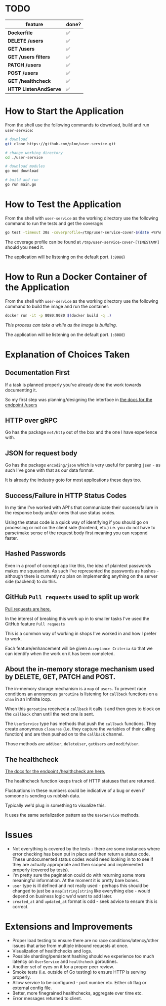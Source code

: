 # TODO

| feature | done? |
| - | - |
| **Dockerfile** | ✅ |
| **DELETE /users** | ✅ |
| **GET /users** | ✅ |
| **GET /users filters** | ✅ |
| **PATCH /users** | ✅ |
| **POST /users** | ✅ |
| **GET /healthcheck** |  ✅ |
| **HTTP ListenAndServe** | ✅ |

# How to Start the Application

From the shell use the following commands to download, build and run `user-service`:

```sh
# download
git clone https://github.com/ploe/user-service.git

# change working directory
cd ./user-service

# download modules
go mod download

# build and run
go run main.go
```

# How to Test the Application

From the shell with `user-service` as the working directory use the following command to run the tests and get the coverage:

```sh
go test -timeout 30s -coverprofile=/tmp/user-service-cover-$(date +%Y%m%d%H%M%S) ./...
```

The coverage profile can be found at `/tmp/user-service-cover-[TIMESTAMP]` should you need it.

The application will be listening on the default port. (`:8080`)

# How to Run a Docker Container of the Application

From the shell with `user-service` as the working directory use the following command to build the image and run the container:

```sh
docker run -it -p 8080:8080 $(docker build -q .)
```

*This process can take a while as the image is building.*

The application will be listening on the default port. (`:8080`)

# Explanation of Choices Taken

## Documentation First

If a task is planned properly you've already done the work towards documenting it.

So my first step was planning/designing the interface in [the docs for the endpoint /users](./docs/endpoints/users/README.md)

## HTTP over gRPC

Go has the package `net/http` out of the box and the one I have experience with.

## JSON for request body

Go has the package `encoding/json` which is very useful for parsing `json` - as such I've gone with that as our data format.

It is already the industry goto for most applications these days too.

## Success/Failure in HTTP Status Codes

In my time I've worked with API's that communicate their success/failure in the response body and/or ones that use status codes.

Using the status code is a quick way of identifying if you should go on processing or not on the client side (frontend, etc.) i.e. you do not have to parse/make sense of the request body first meaning you can respond faster.

## Hashed Passwords

Even in a proof of concept app like this, the idea of plaintext passwords makes me squeamish. As such I've represented the passwords as hashes - although there is currently no plan on implementing anything on the server side (backend) to do this.

## GitHub `Pull requests` used to split up work

[Pull requests are here.](https://github.com/ploe/user-service/pulls)

In the interest of breaking this work up in to smaller tasks I've used the GitHub feature `Pull requests`

This is a common way of working in shops I've worked in and how I prefer to work.

Each feature/enhancement will be given `Acceptance Criteria` so that we can identify when the work on it has been completed.

## About the in-memory storage mechanism used by **DELETE**, **GET**, **PATCH** and **POST**.

The in-memory storage mechanism is a `map` of `users`. To prevent race conditions an anonymous `goroutine` is listening for `callback` functions on a `chan` in an infinite loop.

When this `goroutine` received a `callback` it calls it and then goes to block on the `callback` chan until the next one is sent.

The `UserService` type has methods that push the `callback` functions. They create anonymous `closures` (i.e. they capture the variables of their calling function) and are then pushed on to the `callback` channel.

Those methods are `addUser`, `deleteUser`, `getUsers` and `modifyUser`.

## The healthcheck

[The docs for the endpoint /healthcheck are here.](./docs/endpoints/users/README.md)

The healthcheck function keeps track of HTTP statuses that are returned.

Fluctuations in these numbers could be indicative of a bug or even if someone is sending us rubbish data.

Typically we'd plug in something to visualize this.

It uses the same serialization pattern as the `UserService` methods.

# Issues

* Not everything is covered by the tests - there are some instances where error checking has been put in place and then return a status code. These undocumented status codes would need looking in to to see if they are actually appropriate and then scoped and implemented properly (covered by tests).
* I'm pretty sure the pagination could do with returning some more meaningful information. At the moment it is pretty bare bones.
* `user` type is ill defined and not really used - perhaps this should be changed to just be a `map[string]string` like everything else - would depend on business logic we'd want to add later.
* `created_at` and `updated_at` format is odd - seek advice to ensure this is correct.

# Extensions and Improvements

* Proper load testing to ensure there are no race conditions/latency/other issues that arise from multiple inbound requests at once.
* Visualization of healthchecks and logs.
* Possible sharding/persistent hashing should we experience too much latency on `UserService` and `healthcheck` goroutines.
* Another set of eyes on it for a proper peer review.
* Smoke tests (i.e. outside of Go testing) to ensure HTTP is serving properly.
* Allow service to be configured - port number etc. Either cli flag or external config file.
* Better, more finegrained healthchecks, aggregate over time etc.
* Error messages returned to client.
